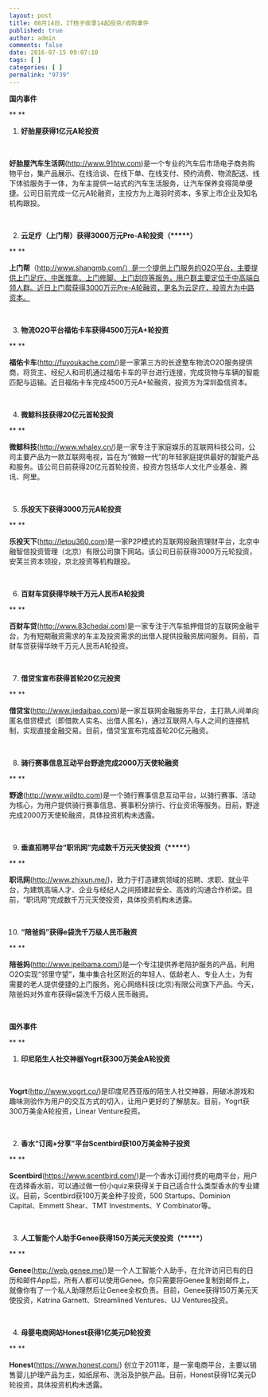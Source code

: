 ```yaml
---
layout: post
title: 08月14日，IT桔子收录14起投资/收购事件
published: true
author: admin
comments: false
date: 2016-07-15 09:07:10
tags: [ ]
categories: [ ]
permalink: "9739"
---
```

**国内事件**

** **

1. **好胎屋获得1亿元A轮投资**

&nbsp;

**好胎屋汽车生活网**(http://www.91htw.com)是一个专业的汽车后市场电子商务购物平台，集产品展示、在线洽谈、在线下单、在线支付、预约消费、物流配送、线下体验服务于一体，为车主提供一站式的汽车生活服务，让汽车保养变得简单便捷。公司日前完成一亿元A轮融资，主投方为上海羽时资本，多家上市企业及知名机构跟投。

&nbsp;

2. **云足疗（上门帮）获得3000万元Pre-A轮投资（\*****）**

** **

**上门帮**（http://www.shangmb.com/）是一个提供上门服务的O2O平台，主要提供上门足疗、中医推拿、上门修脚、上门刮痧等服务，用户群主要定位于中高端白领人群。近日上门帮获得3000万元Pre-A轮融资，更名为云足疗，投资方为中路资本。

&nbsp;

3. **物流O2O平台福佑卡车获得4500万元A+轮投资**

** **

**福佑卡车**(http://fuyoukache.com/)是一家第三方的长途整车物流O2O服务提供商，将货主、经纪人和司机通过福佑卡车的平台进行连接，完成货物与车辆的智能匹配与运输。近日福佑卡车完成4500万元A+轮融资，投资方为深圳盈信资本。

&nbsp;

4. **微鲸科技获得20亿元首轮投资**

** **

**微鲸科技**(http://www.whaley.cn/)是一家专注于家庭娱乐的互联网科技公司，公司主要产品为一款互联网电视，旨在为“微鲸一代”的年轻家庭提供最好的智能产品和服务。该公司日前获得20亿元首轮投资，投资方包括华人文化产业基金、腾讯、阿里。

&nbsp;

5. **乐投天下获得3000万元A轮投资**

** **

**乐投天下**(http://letou360.com)是一家P2P模式的互联网投融资理财平台，北京中融智信投资管理（北京）有限公司旗下网站。该公司日前获得3000万元轮投资，安芙兰资本领投，京北投资等机构跟投。

&nbsp;

6. **百财车贷获得华映千万元人民币A轮投资**

** **

**百财车贷**(http://www.83chedai.com)是一家专注于汽车抵押借贷的互联网金融平台，为有短期融资需求的车主及投资需求的出借人提供投融资居间服务。目前，百财车贷获得华映千万元人民币A轮投资。

&nbsp;

7. **借贷宝宣布获得首轮20亿元投资**

** **

**借贷宝**(http://www.jiedaibao.com)是一家互联网金融服务平台，主打熟人间单向匿名借贷模式（即借款人实名、出借人匿名），通过互联网人与人之间的连接机制，实现直接金融交易。目前，借贷宝宣布完成首轮20亿元融资。

&nbsp;

8. **骑行赛事信息互动平台野途完成2000万天使轮融资**

** **

**野途**(http://www.wildto.com)是一个骑行赛事信息互动平台，以骑行赛事、活动为核心，为用户提供骑行赛事信息、赛事积分排行、行业资讯等服务。目前，野途完成2000万天使轮融资，具体投资机构未透露。

&nbsp;

9. **垂直招聘平台“职讯网”完成数千万元天使投资（\*****）**

** **

**职讯网**(http://www.zhixun.me/)，致力于打造建筑领域的招聘、求职、就业平台，为建筑高端人才、企业与经纪人之间搭建起安全、高效的沟通合作桥梁。目前，“职讯网”完成数千万元天使投资，具体投资机构未透露。

&nbsp;

10. **“陪爸妈”获得e袋洗千万级人民币融资**

** **

**陪爸妈**(http://www.ipeibama.com/)是一个专注提供养老陪护服务的产品，利用O2O实现“邻里守望”，集中集合社区附近的年轻人、低龄老人、专业人士，为有需要的老人提供便捷的上门服务。宛心网络科技(北京)有限公司旗下产品。今天，陪爸妈对外宣布获得e袋洗千万级人民币融资。

&nbsp;

**国外事件**

** **

1. **印尼陌生人社交神器Yogrt获300万美金A轮投资**

&nbsp;

**Yogrt**(http://www.yogrt.co/)是印度尼西亚版的陌生人社交神器，用破冰游戏和趣味测验作为用户的交互方式的切入，让用户更好的了解朋友。目前，Yogrt获300万美金A轮投资，Linear Venture投资。

&nbsp;

2. **香水“订阅+分享”平台Scentbird获100万美金种子投资**

** **

**Scentbird**(https://www.scentbird.com/)是一个香水订阅付费的电商平台，用户在选择香水前，可以通过做一份小quiz来获得关于自己适合什么类型香水的专业建议。目前，Scentbird获100万美金种子投资，500 Startups、Dominion Capital、Emmett Shear、TMT Investments、Y Combinator等。

&nbsp;

3. **人工智能个人助手Genee获得150万美元天使投资（\*****）**

** **

**Genee**(http://web.genee.me/)是一个人工智能个人助手，在允许访问已有的日历和邮件App后，所有人都可以使用Genee。你只需要将Genee复制到邮件上，就像你有了一个私人助理然后让Genee全权负责。目前，Genee获得150万美元天使投资，Katrina Garnett、Streamlined Ventures、UJ Ventures投资。

&nbsp;

4. **母婴电商网站Honest获得1亿美元D轮投资**

** **

**Honest**(https://www.honest.com/) 创立于2011年，是一家电商平台，主要以销售婴儿护理产品为主，如纸尿布、洗浴及护肤产品。目前，Honest获得1亿美元D轮投资，具体投资机构未透露。